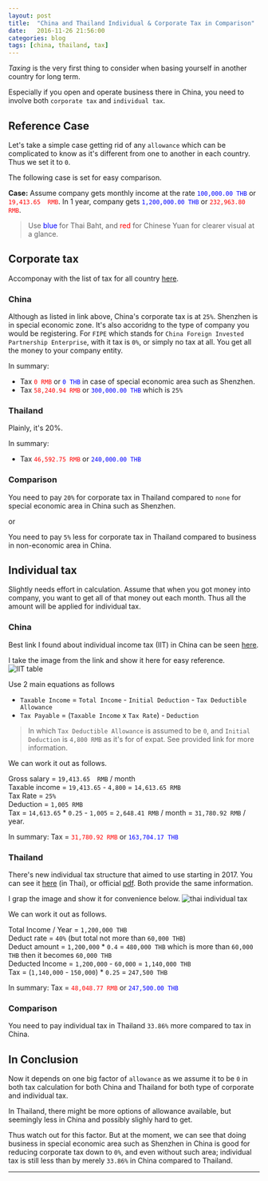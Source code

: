 ```yaml
---
layout: post
title:  "China and Thailand Individual & Corporate Tax in Comparison"
date:   2016-11-26 21:56:00
categories: blog
tags: [china, thailand, tax]
---
```


*Taxing* is the very first thing to consider when basing yourself in another country for long term.

Especially if you open and operate business there in China, you need to involve both `corporate tax` and `individual tax`.

## Reference Case

Let's take a simple case getting rid of any `allowance` which can be complicated to know as it's different from one to another in each country. Thus we set it to `0`.

The following case is set for easy comparison.

**Case:** Assume company gets monthly income at the rate <span style="color: blue;">`100,000.00 THB`</span> or <span style="color: red;">`19,413.65  RMB`</span>. In 1 year, company gets <span style="color: blue;">`1,200,000.00 THB`</span> or <span style="color: red;">`232,963.80 RMB`</span>.

> Use <span style="color: blue;">blue</span> for Thai Baht, and <span style="color: red;">red</span> for Chinese Yuan for clearer visual at a glance.


## Corporate tax

Accomponay with the list of tax for all country [here](https://en.wikipedia.org/wiki/List_of_countries_by_tax_rates).

### China

Although as listed in link above, China's corporate tax is at `25%`. Shenzhen is in special economic zone. It's also accoridng to the type of company you would be registering. For `FIPE` which stands for `China Foreign Invested Partnership Enterprise`, with it tax is `0%`, or simply no tax at all. You get all the money to your company entity.

In summary:  

* Tax <span style="color: red;">`0 RMB`</span> or <span style="color: blue;">`0 THB`</span> in case of special economic area such as Shenzhen.
* Tax <span style="color: red;">`58,240.94 RMB`</span> or <span style="color: blue;">`300,000.00 THB`</span> which is `25%`

### Thailand

Plainly, it's 20%.

In summary:  

* Tax <span style="color: red;">`46,592.75 RMB`</span> or <span style="color: blue;">`240,000.00 THB`</span>

### Comparison

You need to pay `20%` for corporate tax in Thailand compared to `none` for special economic area in China such as Shenzhen.

or

You need to pay `5%` less for corporate tax in Thailand compared to business in non-economic area in China.

## Individual tax

Slightly needs effort in calculation. Assume that when you got money into company, you want to get all of that money out each month. Thus all the amount will be applied for individual tax.

### China

Best link I found about individual income tax (IIT) in China can be seen [here](http://www.shanghaihalfpat.com/income-tax-for-foreigners-in-china/).

I take the image from the link and show it here for easy reference.
![IIT table](http://www.shanghaihalfpat.com/wp-content/uploads/2012/06/Screen-shot-2012-06-19-at-PM-03.29.34.png)

Use 2 main equations as follows

* `Taxable Income` = `Total Income` - `Initial Deduction` - `Tax Deductible Allowance`
* `Tax Payable` = (`Taxable Income` x `Tax Rate`) - `Deduction`

> In which `Tax Deductible Allowance` is assumed to be `0`, and `Initial Deduction` is `4,800 RMB` as it's for of expat. See provided link for more information.

We can work it out as follows.

Gross salary = `19,413.65  RMB` / month  
Taxable income = `19,413.65` - `4,800` = `14,613.65 RMB`  
Tax Rate = `25%`  
Deduction = `1,005 RMB`  
Tax = `14,613.65` * `0.25` - `1,005` = `2,648.41 RMB` / month = `31,780.92 RMB` / year.

In summary: Tax = <span style="color: red;">`31,780.92 RMB`</span> or <span style="color: blue;">`163,704.17 THB`</span>

### Thailand

There's new individual tax structure that aimed to use starting in 2017. You can see it [here](http://money.kapook.com/view146451.html) (in Thai), or official [pdf](http://www.rd.go.th/publish/fileadmin/user_upload/news/news15_2559.pdf). Both provide the same information.

I grap the image and show it for convenience below.
![thai individual tax](http://img.kapook.com/u/2016/supparat/Infographic_2016/info-Vat2560-600.jpg)

We can work it out as follows.

Total Income / Year = `1,200,000 THB`  
Deduct rate = `40%` (but total not more than `60,000 THB`)  
Deduct amount = `1,200,000` * `0.4` = `480,000 THB` which is more than `60,000 THB` then it becomes `60,000 THB`  
Deducted Income = `1,200,000` - `60,000` = `1,140,000 THB`  
Tax = (`1,140,000` - `150,000`) * `0.25` = `247,500 THB`

In summary: Tax = <span style="color: red;">`48,048.77 RMB`</span> or <span style="color: blue;">`247,500.00 THB`</span>

### Comparison

You need to pay individual tax in Thailand `33.86%` more compared to tax in China. 

## In Conclusion

Now it depends on one big factor of `allowance` as we assume it to be `0` in both tax calculation for both China and Thailand for both type of corporate and individual tax.

In Thailand, there might be more options of allowance available, but seemingly less in China and possibly slighly hard to get.

Thus watch out for this factor. But at the moment, we can see that doing business in special economic area such as Shenzhen in China is good for reducing corporate tax down to `0%`, and even without such area; individual tax is still less than by merely `33.86%` in China compared to Thailand.

___